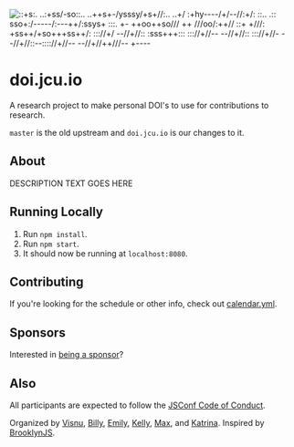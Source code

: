 ![
                 ::+s:.
             ..:+ss/-so::..
         ..++s+-/ysssy/+s+//:..
     ..+/ :+hy----/+/--//:+/:  ::..
  .::  sso+:/-----/:---++/:ssys+  :::.
 +-   ++oo++so/// ++ ///oo/:++//    ::+
 +///:    +ss++/+so+++ss++/:    ::://+/
 --//+//::    :sss+++:::    ::://+//--
     --//+//::           ::://+//-
         --//+//::--:::://+//--
             --//+//++///--
                 +----
](/images/wmo.png)

doi.jcu.io
========

A research project to make personal DOI's to use for contributions to research.

`master`  is the old upstream and `doi.jcu.io` is our changes to it.

About
-----

DESCRIPTION TEXT GOES HERE

Running Locally
------------
1. Run `npm install`.
2. Run `npm start`.
3. It should now be running at `localhost:8080`.

Contributing
------------
If you're looking for the schedule or other info, check out [calendar.yml](models/calendar.yml).

Sponsors
--------
Interested in [being a sponsor](https://wafflejs.com/sponsorship)?

Also
----
All participants are expected to follow the [JSConf Code of Conduct][1].

Organized by [Visnu][@visnup], [Billy][@billyroh],
[Emily][@nexxylove], [Kelly][@kng], [Max][@chromakode], and [Katrina][@kuychaco]. Inspired by [BrooklynJS][2].

[1]: http://jsconf.com/codeofconduct.html
[2]: http://brooklynjs.com

[@visnup]: https://twitter.com/visnup
[@billyroh]: https://twitter.com/billyroh
[@nexxylove]: https://twitter.com/nexxylove
[@kng]: https://twitter.com/kng
[@chromakode]: https://twitter.com/chromakode
[@kuychaco]: https://twitter.com/kuychaco
